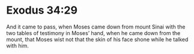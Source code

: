 # Exodus 34:29

And it came to pass, when Moses came down from mount Sinai with the two tables of testimony in Moses’ hand, when he came down from the mount, that Moses wist not that the skin of his face shone while he talked with him.